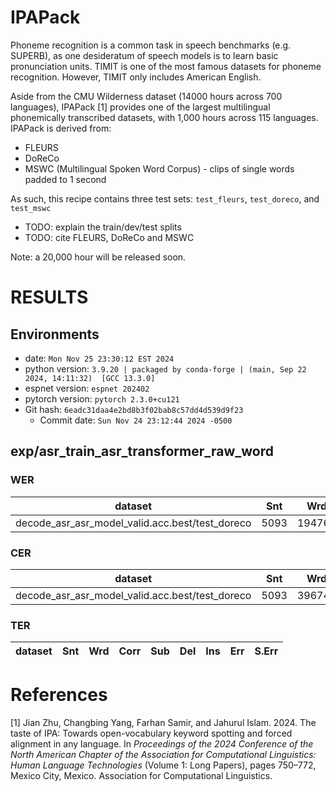 # IPAPack

Phoneme recognition is a common task in speech benchmarks (e.g. SUPERB), as one desideratum of speech models is to learn basic pronunciation units. TIMIT is one of the most famous datasets for phoneme recognition. However, TIMIT only includes American English.

Aside from the CMU Wilderness dataset (14000 hours across 700 languages), IPAPack [1] provides one of the largest multilingual phonemically transcribed datasets, with 1,000 hours across 115 languages. IPAPack is derived from:
* FLEURS
* DoReCo
* MSWC (Multilingual Spoken Word Corpus) - clips of single words padded to 1 second


As such, this recipe contains three test sets: `test_fleurs`, `test_doreco`, and `test_mswc`

* TODO: explain the train/dev/test splits
* TODO: cite FLEURS, DoReCo and MSWC


Note: a 20,000 hour will be released soon.


<!-- Generated by scripts/utils/show_asr_result.sh -->
# RESULTS
## Environments
- date: `Mon Nov 25 23:30:12 EST 2024`
- python version: `3.9.20 | packaged by conda-forge | (main, Sep 22 2024, 14:11:32)  [GCC 13.3.0]`
- espnet version: `espnet 202402`
- pytorch version: `pytorch 2.3.0+cu121`
- Git hash: `6eadc31daa4e2bd8b3f02bab8c57dd4d539d9f23`
  - Commit date: `Sun Nov 24 23:12:44 2024 -0500`

## exp/asr_train_asr_transformer_raw_word
### WER

|dataset|Snt|Wrd|Corr|Sub|Del|Ins|Err|S.Err|
|---|---|---|---|---|---|---|---|---|
|decode_asr_asr_model_valid.acc.best/test_doreco|5093|194760|53.9|34.4|11.8|4.7|50.9|100.0|

### CER

|dataset|Snt|Wrd|Corr|Sub|Del|Ins|Err|S.Err|
|---|---|---|---|---|---|---|---|---|
|decode_asr_asr_model_valid.acc.best/test_doreco|5093|396745|70.3|17.5|12.2|3.3|33.0|100.0|

### TER

|dataset|Snt|Wrd|Corr|Sub|Del|Ins|Err|S.Err|
|---|---|---|---|---|---|---|---|---|




# References

[1] Jian Zhu, Changbing Yang, Farhan Samir, and Jahurul Islam. 2024. The taste of IPA: Towards open-vocabulary keyword spotting and forced alignment in any language. In *Proceedings of the 2024 Conference of the North American Chapter of the Association for Computational Linguistics: Human Language Technologies* (Volume 1: Long Papers), pages 750–772, Mexico City, Mexico. Association for Computational Linguistics.
